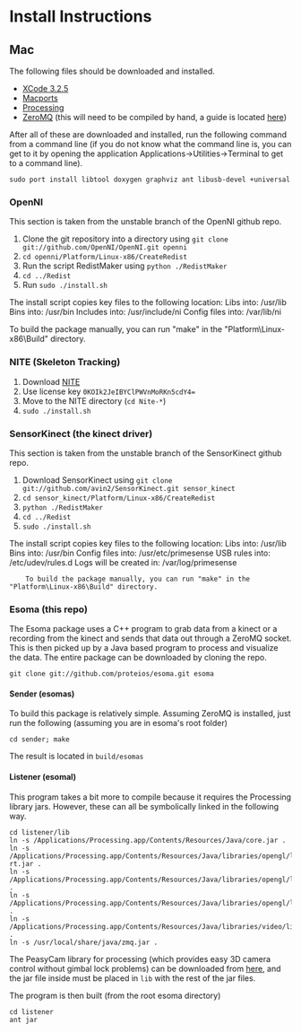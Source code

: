 Install Instructions
====================

Mac
---

The following files should be downloaded and installed.
  - [XCode 3.2.5](https://developer.apple.com/ios/download.action?path=/ios/ios_sdk_4.2__final/xcode_3.2.5_and_ios_sdk_4.2_final.dmg)
  - [Macports](http://www.macports.org/install.php)
  - [Processing](http://www.processing.org)
  - [ZeroMQ](http://www.zeromq.org/intro:get-the-software) (this will need to be compiled by hand, a guide is located [here](http://blog.pmorelli.com/getting-zeromq-and-jzmq-running-on-mac-os-x))

After all of these are downloaded and installed, run the following command from a command line (if you do not know what the command line is, you can get to it by opening the application Applications->Utilities->Terminal to get to a command line).

    sudo port install libtool doxygen graphviz ant libusb-devel +universal


### OpenNI

This section is taken from the unstable branch of the OpenNI github repo.
  1. Clone the git repository into a directory using `git clone git://github.com/OpenNI/OpenNI.git openni`
  2. `cd openni/Platform/Linux-x86/CreateRedist`
  3. Run the script RedistMaker using `python ./RedistMaker`
  4. `cd ../Redist`
  5. Run `sudo ./install.sh`

The install script copies key files to the following location:
		       Libs into: /usr/lib
		       Bins into: /usr/bin
		       Includes into: /usr/include/ni
		       Config files into: /var/lib/ni

To build the package manually, you can run "make" in the "Platform\Linux-x86\Build" directory.


### NITE (Skeleton Tracking)

  1. Download [NITE](http://www.openni.org/downloadfiles/openni-compliant-middleware-binaries/33-latest-unstable)
  2. Use license key `0KOIk2JeIBYClPWVnMoRKn5cdY4=`
  3. Move to the NITE directory (`cd Nite-*`)
  4. `sudo ./install.sh`

### SensorKinect (the kinect driver)

This section is taken from the unstable branch of the SensorKinect github repo.
  1. Download SensorKinect using `git clone git://github.com/avin2/SensorKinect.git sensor_kinect`
  2. `cd sensor_kinect/Platform/Linux-x86/CreateRedist`
  3. `python ./RedistMaker`
  4. `cd ../Redist`
  5. `sudo ./install.sh`

The install script copies key files to the following location:
		       Libs into: /usr/lib
		       Bins into: /usr/bin
		       Config files into: /usr/etc/primesense
		       USB rules into: /etc/udev/rules.d
		       Logs will be created in: /var/log/primesense

		To build the package manually, you can run "make" in the "Platform\Linux-x86\Build" directory.

### Esoma (this repo)

The Esoma package uses a C++ program to grab data from a kinect or a recording from the kinect and sends that data out through a ZeroMQ socket. This is then picked up by a Java based program to process and visualize the data. The entire package can be downloaded by cloning the repo.

    git clone git://github.com/proteios/esoma.git esoma

#### Sender (esomas)

To build this package is relatively simple. Assuming ZeroMQ is installed, just run the following (assuming you are in esoma's root folder)

    cd sender; make

The result is located in `build/esomas`

#### Listener (esomal)

This program takes a bit more to compile because it requires the Processing library jars. However, these can all be symbolically linked in the following way.

    cd listener/lib
    ln -s /Applications/Processing.app/Contents/Resources/Java/core.jar .
    ln -s /Applications/Processing.app/Contents/Resources/Java/libraries/opengl/library/gluegen-rt.jar .
    ln -s /Applications/Processing.app/Contents/Resources/Java/libraries/opengl/library/jogl.jar .
    ln -s /Applications/Processing.app/Contents/Resources/Java/libraries/opengl/library/opengl.jar .
    ln -s /Applications/Processing.app/Contents/Resources/Java/libraries/video/library/video.jar .
    ln -s /usr/local/share/java/zmq.jar .

The PeasyCam library for processing (which provides easy 3D camera control without gimbal lock problems) can be downloaded from [here](http://mrfeinberg.com/peasycam/), and the jar file inside must be placed in `lib` with the rest of the jar files.

The program is then built (from the root esoma directory)

    cd listener
    ant jar
